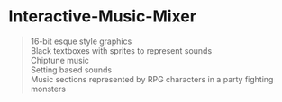 # Interactive-Music-Mixer

>16-bit esque style graphics<br>
>Black textboxes with sprites to represent sounds<br>
>Chiptune music<br>
>Setting based sounds<br>
>Music sections represented by RPG characters in a party fighting monsters<br>
